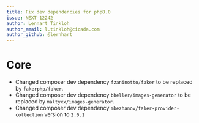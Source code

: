 ```yaml
---
title: Fix dev dependencies for php8.0
issue: NEXT-12242
author: Lennart Tinkloh
author_email: l.tinkloh@cicada.com 
author_github: @lernhart
---
```

# Core
* Changed composer dev dependency `fzaninotto/faker` to be replaced by `fakerphp/faker`.
* Changed composer dev dependency `bheller/images-generator` to be replaced by `maltyxx/images-generator`.
* Changed composer dev dependency `mbezhanov/faker-provider-collection` version to `2.0.1` 
